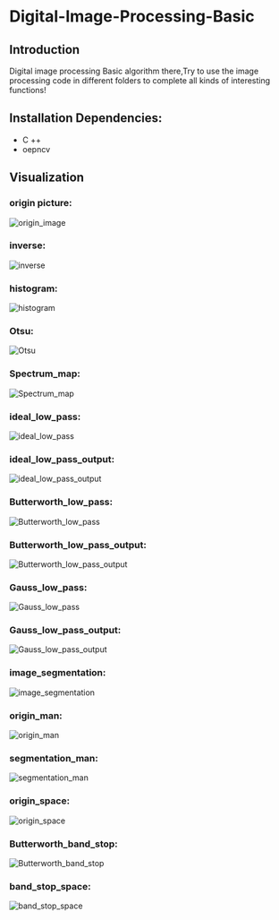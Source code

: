 # Digital-Image-Processing-Basic
## Introduction
Digital image processing Basic algorithm there,Try to use the image processing code in different folders to complete all kinds of interesting functions!

## Installation Dependencies:
- C ++
- oepncv

## Visualization
### origin picture:
![origin_image](./assets/origin_image.jpg)
### inverse:
![inverse](./assets/inverse.jpg)
### histogram:
![histogram](./assets/histogram_image.png)
### Otsu:
![Otsu](./assets/Otsu.jpg)
### Spectrum_map:
![Spectrum_map](./assets/Spectrum_map.jpg)
### ideal_low_pass:
![ideal_low_pass](./assets/ideal_low_pass.jpg)
### ideal_low_pass_output:
![ideal_low_pass_output](./assets/ideal_low_pass_output.jpg)
### Butterworth_low_pass:
![Butterworth_low_pass](./assets/Butterworth_low_pass.jpg)
### Butterworth_low_pass_output:
![Butterworth_low_pass_output](./assets/Butterworth_low_pass_output.jpg)
### Gauss_low_pass:
![Gauss_low_pass](./assets/Gauss_low_pass.jpg)
### Gauss_low_pass_output:
![Gauss_low_pass_output](./assets/Gauss_low_pass_output.jpg)
### image_segmentation:
![image_segmentation](./assets/image_segmentation.jpg)
### origin_man:
![origin_man](./assets/origin_man.jpg)
### segmentation_man:
![segmentation_man](./assets/segmentation_man.jpg)
### origin_space:
![origin_space](./assets/origin_space.jpg)
### Butterworth_band_stop:
![Butterworth_band_stop](./assets/Butterworth_band_stop.jpg)
### band_stop_space:
![band_stop_space](./assets/band_stop_space.jpg)
